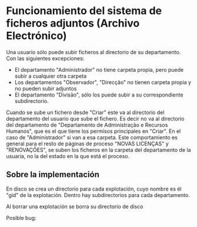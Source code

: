 # Funcionamiento del sistema de ficheros adjuntos (Archivo Electrónico)

Una usuario sólo puede subir ficheros al directorio de su departamento. Con las siguientes excepciones:

-   El departamento "Administrador" no tiene carpeta propia, pero puede subir a cualquier otra carpeta
-   Los departamentos "Observador", "Direcção" no tienen carpeta propia y no pueden subir adjuntos
-   El departamento "Divisão", sólo los puede subir a su correspondiente subdirectorio.

Cuando se sube un fichero desde "Criar" este va al directorio del departamento del usuario que sube el fichero. Es decir no va al directorio del departamento de "Departamento de Administração e Recursos Humanos", que es el que tiene los permisos principales en "Criar". En el caso de "Administrador" si van a esa carpeta. Este comportamiento es general para el resto de páginas de proceso "NOVAS LICENÇAS" y "RENOVAÇÕES", se suben los ficheros en la carpeta del departamento de la usuaria, no la del estado en la que está el proceso.

## Sobre la implementación

En disco se crea un directorio para cada explotación, cuyo nombre es él "gid" de la explotación. Dentro hay subdirectorios para cada departamento.

Al borrar una explotación se borra su directorio de disco

Posible bug:
